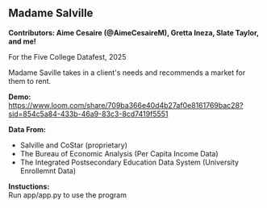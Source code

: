 ## Madame Salville

**Contributors: Aime Cesaire (@AimeCesaireM), Gretta Ineza, Slate Taylor, and me!**  

For the Five College Datafest, 2025   

Madame Saville takes in a client's needs and recommends a market for them to rent.

**Demo:**   
https://www.loom.com/share/709ba366e40d4b27af0e8161769bac28?sid=854c5a84-433b-46a9-83c3-8cd7419f5551

**Data From:**
* Salville and CoStar (proprietary)
* The Bureau of Economic Analysis (Per Capita Income Data)
* The Integrated Postsecondary Education Data System (University Enrollemnt Data)

**Instuctions:**          
Run app/app.py to use the program




    

